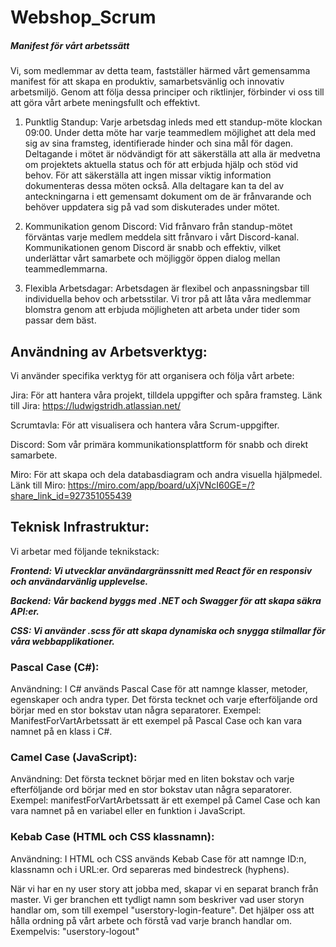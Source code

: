 # Webshop_Scrum

<h5>Manifest för vårt arbetssätt</h5>
Vi, som medlemmar av detta team, fastställer härmed vårt gemensamma manifest för att skapa en produktiv, samarbetsvänlig och innovativ arbetsmiljö. Genom att följa dessa principer och riktlinjer, förbinder vi oss till att göra vårt arbete meningsfullt och effektivt.

1. Punktlig Standup:
Varje arbetsdag inleds med ett standup-möte klockan 09:00. Under detta möte har varje teammedlem möjlighet att dela med sig av sina framsteg, identifierade hinder och sina mål för dagen. Deltagande i mötet är nödvändigt för att säkerställa att alla är medvetna om projektets aktuella status och för att erbjuda hjälp och stöd vid behov.
För att säkerställa att ingen missar viktig information dokumenteras dessa möten också. Alla deltagare kan ta del av anteckningarna i ett gemensamt dokument om de är frånvarande och behöver uppdatera sig på vad som diskuterades under mötet.

2. Kommunikation genom Discord:
Vid frånvaro från standup-mötet förväntas varje medlem meddela sitt frånvaro i vårt Discord-kanal. Kommunikationen genom Discord är snabb och effektiv, vilket underlättar vårt samarbete och möjliggör öppen dialog mellan teammedlemmarna.

3. Flexibla Arbetsdagar:
Arbetsdagen är flexibel och anpassningsbar till individuella behov och arbetsstilar. Vi tror på att låta våra medlemmar blomstra genom att erbjuda möjligheten att arbeta under tider som passar dem bäst.

## Användning av Arbetsverktyg: ##
Vi använder specifika verktyg för att organisera och följa vårt arbete:

Jira: För att hantera våra projekt, tilldela uppgifter och spåra framsteg.
Länk till Jira: https://ludwigstridh.atlassian.net/ 

Scrumtavla: För att visualisera och hantera våra Scrum-uppgifter.

Discord: Som vår primära kommunikationsplattform för snabb och direkt samarbete.

Miro: För att skapa och dela databasdiagram och andra visuella hjälpmedel. 
Länk till Miro: https://miro.com/app/board/uXjVNcI60GE=/?share_link_id=927351055439

## Teknisk Infrastruktur: ## 
Vi arbetar med följande teknikstack:

***Frontend: Vi utvecklar användargränssnitt med React för en responsiv och användarvänlig upplevelse.***

***Backend: Vår backend byggs med .NET och Swagger för att skapa säkra API:er.***

***CSS: Vi använder .scss för att skapa dynamiska och snygga stilmallar för våra webbapplikationer.***

### Pascal Case (C#): ###

Användning: I C# används Pascal Case för att namnge klasser, metoder, egenskaper och andra typer. Det första tecknet och varje efterföljande ord börjar med en stor bokstav utan några separatorer.
Exempel: ManifestForVartArbetssatt är ett exempel på Pascal Case och kan vara namnet på en klass i C#.

### Camel Case (JavaScript): ###

Användning: Det första tecknet börjar med en liten bokstav och varje efterföljande ord börjar med en stor bokstav utan några separatorer.
Exempel: manifestForVartArbetssatt är ett exempel på Camel Case och kan vara namnet på en variabel eller en funktion i JavaScript.

### Kebab Case (HTML och CSS klassnamn): ###

Användning: I HTML och CSS används Kebab Case för att namnge ID:n, klassnamn och i URL:er. Ord separeras med bindestreck (hyphens).

När vi har en ny user story att jobba med, skapar vi en separat branch från master. Vi ger branchen ett tydligt namn som beskriver vad user storyn handlar om, som till exempel "userstory-login-feature". Det hjälper oss att hålla ordning på vårt arbete och förstå vad varje branch handlar om. Exempelvis: "userstory-logout"
